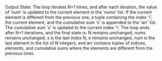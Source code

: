 Output State: The loop iterates N+1 times, and after each iteration, the value of 'num' is updated to the current element in the 'nums' list. If the current element is different from the previous one, a tuple containing the index 'i', the current element, and the cumulative sum 's' is appended to the 'arr' list. The cumulative sum 's' is updated to the current index 'i'. The loop ends after N+1 iterations, and the final state is: N remains unchanged, nums remains unchanged, s is the last index N, e remains unchanged, num is the last element in the list of N integers, and arr contains tuples of indices, elements, and cumulative sums where the elements are different from the previous ones.